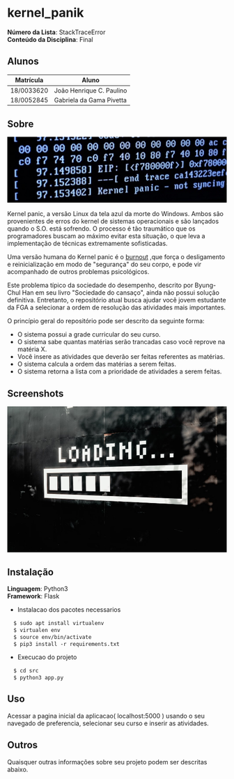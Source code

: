 # kernel_panik

**Número da Lista**: StackTraceError<br>
**Conteúdo da Disciplina**: Final<br>

## Alunos
|Matrícula | Aluno |
| -- | -- |
| 18/0033620  |  João Henrique C. Paulino |
| 18/0052845  |  Gabriela da Gama Pivetta |

## Sobre 
![panikito](img/panik.jpeg)

Kernel panic, a versão Linux da tela azul da morte do Windows.
Ambos são provenientes de erros do kernel de sistemas
operacionais e são lançados quando o S.O. está sofrendo.
O processo é tão traumático que os programadores buscam 
ao máximo evitar esta situação, o que leva a implementação
de técnicas extremamente sofisticadas.

Uma versão humana do Kernel panic é o [burnout](https://www.gov.br/saude/pt-br/assuntos/saude-de-a-a-z/s/sindrome-de-burnout#:~:text=S%C3%ADndrome%20de%20Burnout%20ou%20S%C3%ADndrome,justamente%20o%20excesso%20de%20trabalho.)
,que força o desligamento e reinicialização em modo de "segurança" do seu corpo, e pode vir acompanhado
de outros problemas psicológicos.

Este problema típico da sociedade do desempenho, descrito por
Byung-Chul Han em seu livro "Sociedade do cansaço", ainda não
possui solução definitiva. Entretanto, o repositório atual
busca ajudar você jovem estudante da FGA a selecionar 
a ordem de resolução das atividades mais importantes.

O princípio geral do repositório pode ser descrito da seguinte forma:

- O sistema possui a grade curricular do seu curso.
- O sistema sabe quantas matérias serão trancadas caso você reprove na matéria X.
- Você insere as atividades que deverão ser feitas referentes as matérias.
- O sistema calcula a ordem das matérias a serem feitas.
- O sistema retorna a lista com a prioridade de atividades a serem feitas.

## Screenshots
![loading](img/loading.jpeg)

## Instalação 
**Linguagem**: Python3<br>
**Framework**: Flask<br>

 - Instalacao dos pacotes necessarios
```
  $ sudo apt install virtualenv
  $ virtualen env
  $ source env/bin/activate
  $ pip3 install -r requirements.txt

```
 - Execucao do projeto
```
  $ cd src
  $ python3 app.py
```

## Uso 
Acessar a pagina inicial da aplicacao( localhost:5000 ) usando o seu navegado de preferencia, selecionar seu curso e inserir as atividades.

## Outros 
Quaisquer outras informações sobre seu projeto podem ser descritas abaixo.